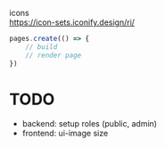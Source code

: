 icons  
https://icon-sets.iconify.design/ri/


```js
pages.create(() => {
    // build
    // render page
})
```


# TODO
- backend: setup roles (public, admin)
- frontend: ui-image size